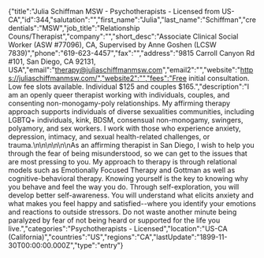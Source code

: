 {"title":"Julia Schiffman MSW - Psychotherapists - Licensed from US-CA","id":344,"salutation":"","first_name":"Julia","last_name":"Schiffman","credentials":"MSW","job_title":"Relationship Couns/Therapist","company":"","short_desc":"Associate Clinical Social Worker (ASW #77096), CA, Supervised by Anne Goshen (LCSW 7839)","phone":"619-623-4457","fax":"","address":"9815 Carroll Canyon Rd #101, San Diego, CA 92131, USA","email":"therapy@juliaschiffmanmsw.com","email2":"","website":"https://juliaschiffmanmsw.com/","website2":"","fees":"Free initial consultation.  Low fee slots available. Individual $125 and couples $165.","description":"I am an openly queer therapist working with individuals, couples, and consenting non-monogamy-poly relationships.  My affirming therapy approach supports individuals of diverse sexualities communities, including LGBTQ+ individuals, kink, BDSM, consensual non-monogamy, swingers, polyamory, and sex workers.   I work with those who experience anxiety, depression, intimacy, and sexual health-related challenges, or trauma.\n\n\n\n\n\nAs an affirming therapist in San Diego, I wish to help you through the fear of being misunderstood, so we can get to the issues that are most pressing to you. My approach to therapy is through relational models such as Emotionally Focused Therapy and Gottman as well as cognitive-behavioral therapy.  Knowing yourself is the key to knowing why you behave and feel the way you do. Through self-exploration, you will develop better self-awareness. You will understand what elicits anxiety and what makes you feel happy and satisfied--where you identify your emotions and reactions to outside stressors.  Do not waste another minute being paralyzed by fear of not being heard or supported for the life you live.","categories":"Psychotherapists - Licensed","location":"US-CA (California)","countries":"US","regions":"CA","lastUpdate":"1899-11-30T00:00:00.000Z","type":"entry"}
